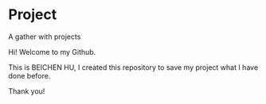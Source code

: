 # Project
A gather with projects

Hi! Welcome to my Github.

This is BEICHEN HU, I created this repository to save my project what I have done before. 

Thank you!
